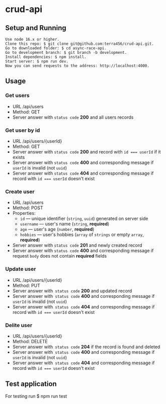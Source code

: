 # crud-api

## Setup and Running

    Use node 16.x or higher.
    Clone this repo: $ git clone git@github.com:terra456/crud-api.git.
    Go to downloaded folder: $ cd async-race-api.
    Go to development branch: $ git branch -b development.
    Install dependencies: $ npm install.
    Start server: $ npm run dev.
    Now you can send requests to the address: http://localhost:4000.

## Usage

### Get users
- URL
  /api/users
- Method:
  GET
- Server answer with `status code` **200** and all users records

### Get user by id
- URL
  /api/users/{userId}
- Method:
  GET
- Server answer with `status code` **200** and record with `id === userId` if it exists
- Server answer with `status code` **400** and corresponding message if `userId` is invalid (not `uuid`)
- Server answer with `status code` **404** and corresponding message if record with `id === userId` doesn't exist

### Create user
- URL
  /api/users
- Method:
  POST
- Properties:
  - `id` — unique identifier (`string`, `uuid`) generated on server side
  - `username` — user's name (`string`, **required**)
  - `age` — user's age (`number`, **required**)
  - `hobbies` — user's hobbies (`array` of `strings` or empty `array`, **required**)
- Server answer with `status code` **201** and newly created record
- Server answer with `status code` **400** and corresponding message if request `body` does not contain **required** fields

### Update user
- URL
  /api/users/{userId}
- Method:
  PUT
- Server answer with` status code` **200** and updated record
- Server answer with` status code` **400** and corresponding message if `userId` is invalid (not `uuid`)
- Server answer with` status code` **404** and corresponding message if record with `id === userId` doesn't exist

### Delite user
- URL
  /api/users/{userId}
- Method:
  DELETE
- Server answer with` status code` **204** if the record is found and deleted
- Server answer with` status code` **400** and corresponding message if `userId` is invalid (not `uuid`)
- Server answer with` status code` **404** and corresponding message if record with `id === userId` doesn't exist

## Test application
For testing run $ npm run test